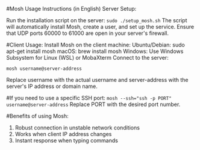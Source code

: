#Mosh Usage Instructions (in English)
Server Setup:

Run the installation script on the server:
    `sudo ./setup_mosh.sh`
The script will automatically install Mosh, create a user, and set up the service.
    Ensure that UDP ports 60000 to 61000 are open in your server's firewall.

#Client Usage:
    Install Mosh on the client machine:
        Ubuntu/Debian: sudo apt-get install mosh
        macOS: brew install mosh
        Windows: Use Windows Subsystem for Linux (WSL) or MobaXterm
    Connect to the server:

`mosh username@server-address`

Replace username with the actual username and server-address with the server's IP address or domain name.

#If you need to use a specific SSH port:
    `mosh --ssh="ssh -p PORT" username@server-address`
Replace PORT with the desired port number.

#Benefits of using Mosh:
1) Robust connection in unstable network conditions
2) Works when client IP address changes
3) Instant response when typing commands

